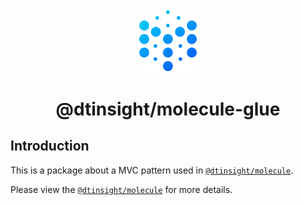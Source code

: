 <div align="center">

 <img src="./website/static/img/logo@3x.png" width="20%" height="20%" alt="watchman-logo" />
 <h1>@dtinsight/molecule-glue</h1>

</div>

## Introduction

This is a package about a MVC pattern used in [`@dtinsight/molecule`](https://github.com/DTStack/molecule).

Please view the [`@dtinsight/molecule`](https://github.com/DTStack/molecule) for more details.
